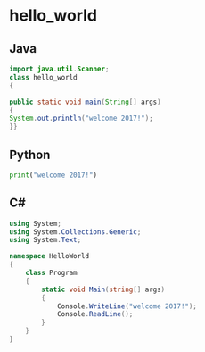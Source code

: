 # hello_world
## Java
```java
import java.util.Scanner;
class hello_world
{

public static void main(String[] args)
{
System.out.println("welcome 2017!");
}}
```

## Python
```python
print("welcome 2017!")
```

## C#
```csharp
using System;
using System.Collections.Generic;
using System.Text;

namespace HelloWorld
{
    class Program
    {
        static void Main(string[] args)
        {
            Console.WriteLine("welcome 2017!");
            Console.ReadLine();
        }
    }
}
